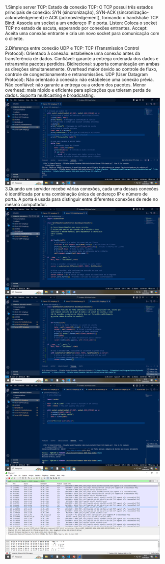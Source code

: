 1.Simple server TCP:
Estado da conexão TCP: O TCP possui três estados principais de conexão: SYN (sincronização), SYN-ACK (sincronização-acknowledgement) e ACK (acknowledgement), formando o handshake TCP.
Bind: Associa um socket a um endereço IP e porta.
Listen: Coloca o socket TCP no estado de escuta, esperando por conexões entrantes.
Accept: Aceita uma conexão entrante e cria um novo socket para comunicação com o cliente.

2.Diferença entre conexão UDP e TCP:
TCP (Transmission Control Protocol):
Orientado à conexão: estabelece uma conexão antes da transferência de dados.
Confiável: garante a entrega ordenada dos dados e retransmite pacotes perdidos.
Bidirecional: suporta comunicação em ambas as direções simultaneamente.
Overhead maior devido ao controle de fluxo, controle de congestionamento e retransmissões.
UDP (User Datagram Protocol):
Não orientado à conexão: não estabelece uma conexão prévia.
Não confiável: não garante a entrega ou a ordem dos pacotes.
Menor overhead: mais rápido e eficiente para aplicações que toleram perda de dados.
Suporta multicasting e broadcasting.
![Print1](/Screenshots/PRINT1.png)
3.Quando um servidor recebe várias conexões, cada uma dessas conexões é identificada por uma combinação única de endereço IP e número de porta. A porta é usada para distinguir entre diferentes conexões de rede no mesmo computador.
![Print2](/Screenshots/PRINT2.png)
![Print3](/Screenshots/PRINT3.png)
![Print4](/Screenshots/PRINT4.png)
![Print5](/Screenshots/PRINT5.png)

